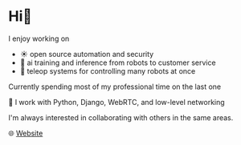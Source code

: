 # Hi👋

I enjoy working on

+ ☀️  open source automation and security
+ 🧠 ai training and inference from robots to customer service
+ 🤖 teleop systems for controlling many robots at once

Currently spending most of my professional time on the last one

🔧 I work with Python, Django, WebRTC, and low-level networking

I'm always interested in collaborating with others in the same areas.

🌐 [Website](https://quietjoy.net)
